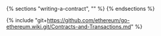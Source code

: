{% sections "writing-a-contract", "" %}
{% endsections %}

{% include "git+https://github.com/ethereum/go-ethereum.wiki.git/Contracts-and-Transactions.md" %}
